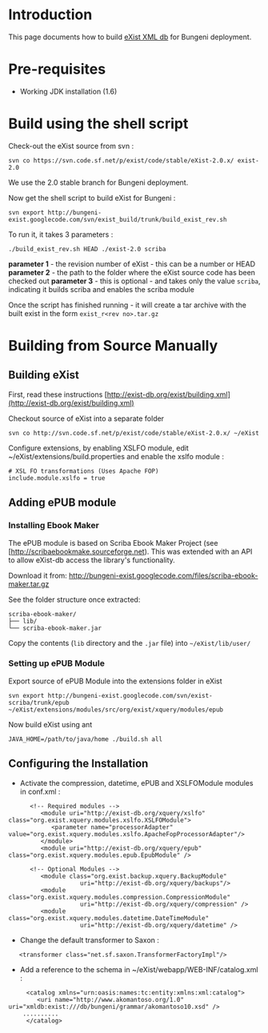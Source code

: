 

# Introduction #

This page documents how to build [eXist XML db](http://www.exist-db.org) for Bungeni deployment.

# Pre-requisites #

  * Working JDK installation (1.6)


# Build using the shell script #

Check-out the eXist source from svn :
```
svn co https://svn.code.sf.net/p/exist/code/stable/eXist-2.0.x/ exist-2.0
```

We use the 2.0 stable branch for Bungeni deployment.

Now get the shell script to build eXist for Bungeni :
```
svn export http://bungeni-exist.googlecode.com/svn/exist_build/trunk/build_exist_rev.sh
```

To run it, it takes 3 parameters :
```
./build_exist_rev.sh HEAD ./exist-2.0 scriba
```

**parameter 1** - the revision number of eXist - this can be a number or HEAD
**parameter 2** - the path to the folder where the eXist source code has been checked out
**parameter 3** - this is optional - and takes only the value `scriba`, indicating it builds scriba and enables the scriba module

Once the script has finished running - it will create a tar archive with the built exist in the form `exist_r<rev no>.tar.gz`

# Building from Source Manually #

## Building eXist ##

First, read these instructions [http://exist-db.org/exist/building.xml](http://exist-db.org/exist/building.xml)


Checkout source of eXist into a separate folder

```
svn co http://svn.code.sf.net/p/exist/code/stable/eXist-2.0.x/ ~/eXist
```

Configure extensions, by enabling XSLFO module, edit ~/eXist/extensions/build.properties and enable the xslfo module :
```
# XSL FO transformations (Uses Apache FOP)
include.module.xslfo = true
```

## Adding ePUB module ##

### Installing Ebook Maker ###

The ePUB module is based on Scriba Ebook Maker Project (see [http://scribaebookmake.sourceforge.net). This was extended with an API to allow eXist-db access the library's functionality.

Download it from: http://bungeni-exist.googlecode.com/files/scriba-ebook-maker.tar.gz

See the folder structure once extracted:
```
scriba-ebook-maker/
├── lib/
└── scriba-ebook-maker.jar
```
Copy the contents (`lib` directory and the `.jar` file) into `~/eXist/lib/user/`

### Setting up ePUB Module ###

Export source of ePUB Module into the extensions folder in eXist

```
svn export http://bungeni-exist.googlecode.com/svn/exist-scriba/trunk/epub ~/eXist/extensions/modules/src/org/exist/xquery/modules/epub
```

Now build eXist using ant

```
JAVA_HOME=/path/to/java/home ./build.sh all
```


## Configuring the Installation ##

  * Activate the compression, datetime, ePUB and XSLFOModule modules in conf.xml :
```
      <!-- Required modules -->
         <module uri="http://exist-db.org/xquery/xslfo" class="org.exist.xquery.modules.xslfo.XSLFOModule">
            <parameter name="processorAdapter" value="org.exist.xquery.modules.xslfo.ApacheFopProcessorAdapter"/>
         </module>
         <module uri="http://exist-db.org/xquery/epub" class="org.exist.xquery.modules.epub.EpubModule" />

      <!-- Optional Modules -->
         <module class="org.exist.backup.xquery.BackupModule"
                    uri="http://exist-db.org/xquery/backups"/>
         <module class="org.exist.xquery.modules.compression.CompressionModule"
                    uri="http://exist-db.org/xquery/compression" />
         <module class="org.exist.xquery.modules.datetime.DateTimeModule"
                    uri="http://exist-db.org/xquery/datetime" />
```
  * Change the default transformer to Saxon :
```
   <transformer class="net.sf.saxon.TransformerFactoryImpl"/>
```
  * Add a reference to the schema in ~/eXist/webapp/WEB-INF/catalog.xml :
```
     <catalog xmlns="urn:oasis:names:tc:entity:xmlns:xml:catalog">
        <uri name="http://www.akomantoso.org/1.0" uri="xmldb:exist:///db/bungeni/grammar/akomantoso10.xsd" />
	..........
     </catalog>
```